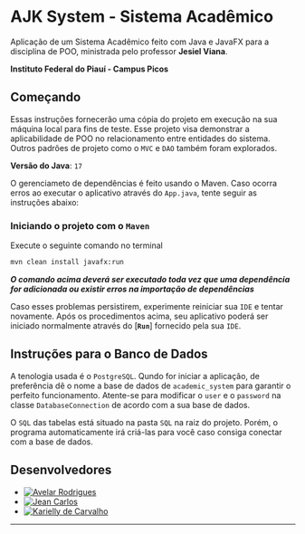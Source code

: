 # AJK System - Sistema Acadêmico

Aplicação de um Sistema Acadêmico feito com Java e JavaFX para a disciplina de POO, ministrada pelo professor **Jesiel Viana**.

**Instituto Federal do Piauí - Campus Picos** 

## Começando

Essas instruções fornecerão uma cópia do projeto em execução na sua máquina local para fins de teste. Esse projeto visa demonstrar a aplicabilidade de POO no relacionamento entre entidades do sistema. Outros padrões de projeto como o `MVC` e `DAO` também foram explorados.

**Versão do Java**: `17`

O gerenciameto de dependências é feito usando o Maven. Caso ocorra erros ao executar o aplicativo através do `App.java`, tente seguir as instruções abaixo:

### Iniciando o projeto com o `Maven`
Execute o seguinte comando no terminal

```bash
mvn clean install javafx:run
```

***O comando acima deverá ser executado toda vez que uma dependência for adicionada ou existir erros na importação de dependências***

Caso esses problemas persistirem, experimente reiniciar sua `IDE` e tentar novamente. Após os procedimentos acima, seu aplicativo poderá ser iniciado normalmente através do [**`Run`**] fornecido pela sua `IDE`. 

## Instruções para o Banco de Dados
A tenologia usada é o `PostgreSQL`. Qundo for iniciar a aplicação, de preferência dê o nome a base de dados de `academic_system` para garantir o perfeito funcionamento. Atente-se para modificar o `user` e o `password` na classe `DatabaseConnection` de acordo com a sua base de dados.

O `SQL` das tabelas está situado na pasta `SQL` na raiz do projeto. Porém, o programa automaticamente irá criá-las para você caso consiga conectar com a base de dados. 

## Desenvolvedores

- [![Avelar Rodrigues](https://img.shields.io/badge/avelando-GitHub-blueviolet)](https://github.com/avelando)
- [![Jean Carlos](https://img.shields.io/badge/JeanCarlos899-GitHub-blueviolet)](https://github.com/JeanCarlos899)
- [![Karielly de Carvalho](https://img.shields.io/badge/Kariellyy-GitHub-blueviolet)](https://github.com/Kariellyy)

<hr>
